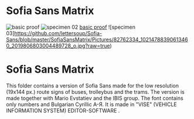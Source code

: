 # Sofia Sans Matrix
![basic proof](https://github.com/lettersoup/Sofia-Sans/blob/master/SofiaSansMatrix/Pictures/SofiaSansMatrixV2.jpg?raw=true)
![specimen 02](https://github.com/lettersoup/Sofia-Sans/blob/master/SofiaSansMatrix/Pictures/82125350_10220791942851245_3608634975252905984_o.jpg?raw=true)
[basic proof](https://github.com/lettersoup/Sofia-Sans/blob/master/SofiaSansMatrix/Pictures/SofiaSansMatrixV2.jpg?raw=true)
![specimen 03]https://github.com/lettersoup/Sofia-Sans/blob/master/SofiaSansMatrix/Pictures/82762334_10214788390613460_2019806803004489728_o.jpg?raw=true)

# Sofia Sans Matrix

This folder contains a version of Sofia Sans made for the low resolution (19x144 px.) route signs of buses, trolleybus and the trams. 
The version is made together with Mario Evstatiev and the IBIS group. The font contains only numbers and Bulgarian Cyrillic А-Я. It is made in "VISE" (VEHICLE INFORMATION SYSTEM) EDITOR-SOFTWARE .


